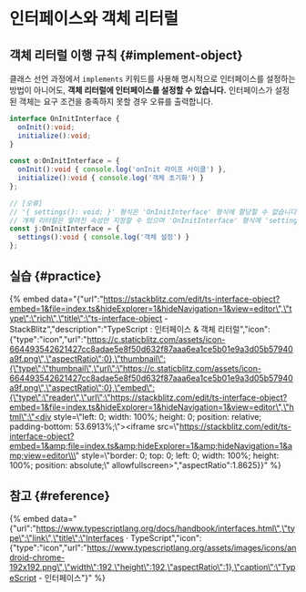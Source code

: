 # 인터페이스와 객체 리터럴

## 객체 리터럴 이행 규칙 {#implement-object}

클래스 선언 과정에서 `implements` 키워드를 사용해 명시적으로 인터페이스를 설정하는 방법이 아니어도, **객체 리터럴에 인터페이스를 설정할 수 있습니다.** 인터페이스가 설정된 객체는 요구 조건을 충족하지 못할 경우 오류를 출력합니다.

```typescript
interface OnInitInterface {
  onInit():void;
  initialize():void;
}
​
const o:OnInitInterface = {
  onInit():void { console.log('onInit 라이프 사이클') },
  initialize():void { console.log('객체 초기화') }  
};
​
// [오류]
// '{ settings(): void; }' 형식은 'OnInitInterface' 형식에 할당할 수 없습니다.
// 개체 리터럴은 알려진 속성만 지정할 수 있으며 'OnInitInterface' 형식에 'settings'이(가) 없습니다.
const j:OnInitInterface = {
  settings():void { console.log('객체 설정') }
};
```

## 실습 {#practice}

{% embed data="{\"url\":\"https://stackblitz.com/edit/ts-interface-object?embed=1&file=index.ts&hideExplorer=1&hideNavigation=1&view=editor\",\"type\":\"rich\",\"title\":\"ts-interface-object - StackBlitz\",\"description\":\"TypeScript : 인터페이스 & 객체 리터럴\",\"icon\":{\"type\":\"icon\",\"url\":\"https://c.staticblitz.com/assets/icon-664493542621427cc8adae5e8f50d632f87aaa6ea1ce5b01e9a3d05b57940a9f.png\",\"aspectRatio\":0},\"thumbnail\":{\"type\":\"thumbnail\",\"url\":\"https://c.staticblitz.com/assets/icon-664493542621427cc8adae5e8f50d632f87aaa6ea1ce5b01e9a3d05b57940a9f.png\",\"aspectRatio\":0},\"embed\":{\"type\":\"reader\",\"url\":\"https://stackblitz.com/edit/ts-interface-object?embed=1&file=index.ts&hideExplorer=1&hideNavigation=1&view=editor\",\"html\":\"<div style=\\\"left: 0; width: 100%; height: 0; position: relative; padding-bottom: 53.6913%;\\\"><iframe src=\\\"https://stackblitz.com/edit/ts-interface-object?embed=1&amp;file=index.ts&amp;hideExplorer=1&amp;hideNavigation=1&amp;view=editor\\\" style=\\\"border: 0; top: 0; left: 0; width: 100%; height: 100%; position: absolute;\\\" allowfullscreen></iframe></div>\",\"aspectRatio\":1.8625}}" %}

## 참고 {#reference}

{% embed data="{\"url\":\"https://www.typescriptlang.org/docs/handbook/interfaces.html\",\"type\":\"link\",\"title\":\"Interfaces · TypeScript\",\"icon\":{\"type\":\"icon\",\"url\":\"https://www.typescriptlang.org/assets/images/icons/android-chrome-192x192.png\",\"width\":192,\"height\":192,\"aspectRatio\":1},\"caption\":\"TypeScript - 인터페이스\"}" %}

